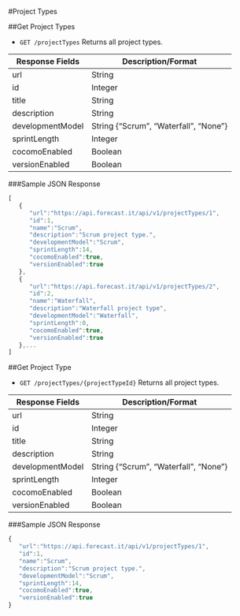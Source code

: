 #Project Types

##Get Project Types

* `GET /projectTypes` Returns all project types.

|Response Fields | Description/Format|
|------------ | -------------|
|url | String|
|id | Integer|
|title | String|
|description | String|
|developmentModel | String {“Scrum”, “Waterfall”, “None”}|
|sprintLength | Integer|
|cocomoEnabled | Boolean|
|versionEnabled | Boolean|

###Sample JSON Response
```javascript
[
   {
      "url":"https://api.forecast.it/api/v1/projectTypes/1",
      "id":1,
      "name":"Scrum",
      "description":"Scrum project type.",
      "developmentModel":"Scrum",
      "sprintLength":14,
      "cocomoEnabled":true,
      "versionEnabled":true
   },
   {
      "url":"https://api.forecast.it/api/v1/projectTypes/2",
      "id":2,
      "name":"Waterfall",
      "description":"Waterfall project type",
      "developmentModel":"Waterfall",
      "sprintLength":0,
      "cocomoEnabled":true,
      "versionEnabled":true
   },...
]
```

##Get Project Type

* `GET /projectTypes/{projectTypeId}` Returns all project types.

|Response Fields | Description/Format|
|------------ | -------------|
|url | String|
|id | Integer|
|title | String|
|description | String|
|developmentModel | String {“Scrum”, “Waterfall”, “None”}|
|sprintLength | Integer|
|cocomoEnabled | Boolean|
|versionEnabled | Boolean|

###Sample JSON Response
```javascript
{
   "url":"https://api.forecast.it/api/v1/projectTypes/1",
   "id":1,
   "name":"Scrum",
   "description":"Scrum project type.",
   "developmentModel":"Scrum",
   "sprintLength":14,
   "cocomoEnabled":true,
   "versionEnabled":true
}
```